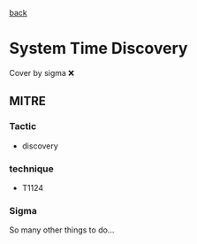 [back](../index.md)
# System Time Discovery
Cover by sigma :x: 

## MITRE
### Tactic
  - discovery

### technique
  - T1124

### Sigma

 So many other things to do...